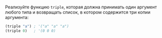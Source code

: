 Реализуйте функцию `triple`, которая должна принимать один аргумент любого типа и возвращать список, в котором содержится три копии аргумента:

```clojure
(triple "a") ; '("a" "a" "a")
(triple 0)   ; '(0 0 0)
```
